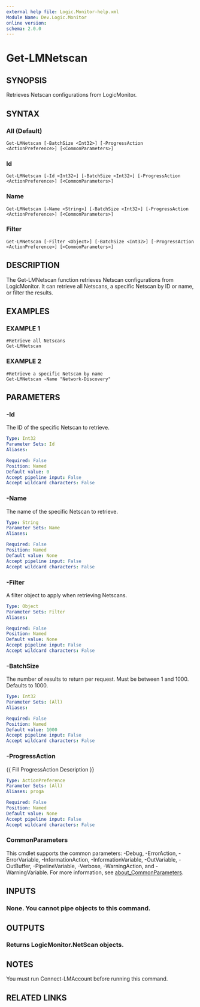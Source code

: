 ```yaml
---
external help file: Logic.Monitor-help.xml
Module Name: Dev.Logic.Monitor
online version:
schema: 2.0.0
---
```


# Get-LMNetscan

## SYNOPSIS
Retrieves Netscan configurations from LogicMonitor.

## SYNTAX

### All (Default)
```
Get-LMNetscan [-BatchSize <Int32>] [-ProgressAction <ActionPreference>] [<CommonParameters>]
```

### Id
```
Get-LMNetscan [-Id <Int32>] [-BatchSize <Int32>] [-ProgressAction <ActionPreference>] [<CommonParameters>]
```

### Name
```
Get-LMNetscan [-Name <String>] [-BatchSize <Int32>] [-ProgressAction <ActionPreference>] [<CommonParameters>]
```

### Filter
```
Get-LMNetscan [-Filter <Object>] [-BatchSize <Int32>] [-ProgressAction <ActionPreference>] [<CommonParameters>]
```

## DESCRIPTION
The Get-LMNetscan function retrieves Netscan configurations from LogicMonitor.
It can retrieve all Netscans, a specific Netscan by ID or name, or filter the results.

## EXAMPLES

### EXAMPLE 1
```
#Retrieve all Netscans
Get-LMNetscan
```

### EXAMPLE 2
```
#Retrieve a specific Netscan by name
Get-LMNetscan -Name "Network-Discovery"
```

## PARAMETERS

### -Id
The ID of the specific Netscan to retrieve.

```yaml
Type: Int32
Parameter Sets: Id
Aliases:

Required: False
Position: Named
Default value: 0
Accept pipeline input: False
Accept wildcard characters: False
```

### -Name
The name of the specific Netscan to retrieve.

```yaml
Type: String
Parameter Sets: Name
Aliases:

Required: False
Position: Named
Default value: None
Accept pipeline input: False
Accept wildcard characters: False
```

### -Filter
A filter object to apply when retrieving Netscans.

```yaml
Type: Object
Parameter Sets: Filter
Aliases:

Required: False
Position: Named
Default value: None
Accept pipeline input: False
Accept wildcard characters: False
```

### -BatchSize
The number of results to return per request.
Must be between 1 and 1000.
Defaults to 1000.

```yaml
Type: Int32
Parameter Sets: (All)
Aliases:

Required: False
Position: Named
Default value: 1000
Accept pipeline input: False
Accept wildcard characters: False
```

### -ProgressAction
{{ Fill ProgressAction Description }}

```yaml
Type: ActionPreference
Parameter Sets: (All)
Aliases: proga

Required: False
Position: Named
Default value: None
Accept pipeline input: False
Accept wildcard characters: False
```

### CommonParameters
This cmdlet supports the common parameters: -Debug, -ErrorAction, -ErrorVariable, -InformationAction, -InformationVariable, -OutVariable, -OutBuffer, -PipelineVariable, -Verbose, -WarningAction, and -WarningVariable. For more information, see [about_CommonParameters](http://go.microsoft.com/fwlink/?LinkID=113216).

## INPUTS

### None. You cannot pipe objects to this command.
## OUTPUTS

### Returns LogicMonitor.NetScan objects.
## NOTES
You must run Connect-LMAccount before running this command.

## RELATED LINKS
